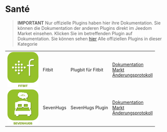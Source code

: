 
# Santé


>**IMPORTANT**
>Nur offizielle Plugins haben hier ihre Dokumentation. Sie können die Dokumentation der anderen Plugins direkt im Jeedom Market einsehen. Klicken Sie im betreffenden Plugin auf Dokumentation.
>Sie können sehen [hier](https://market.jeedom.com/index.php?v=d&p=market&type=plugin&categorie=health) Alle offiziellen Plugins in dieser Kategorie


| | | | |
|--- | --- | --- | ---|
|<img src="fitbit/fitbit_icon.png" class="pluginLogo" width="100" />|Fitbit|Plugbit für Fitbit|[Dokumentation](fitbit/index)<br/>[Markt](https://market.jeedom.com/index.php?v=d&p=market_display&id=1018)<br/>[Änderungsprotokoll](fitbit/changelog)|
|<img src="sevenhugs/sevenhugs_icon.png" class="pluginLogo" width="100" />|SevenHugs|SevenHugs Plugin|[Dokumentation](sevenhugs/index)<br/>[Markt](https://market.jeedom.com/index.php?v=d&p=market_display&id=2492)<br/>[Änderungsprotokoll](sevenhugs/changelog)|
